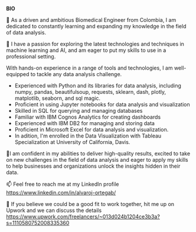**BIO**

👋 As a driven and ambitious Biomedical Engineer from Colombia, I am dedicated to constantly learning and expanding my knowledge in the field of data analysis. 

👀 I have a passion for exploring the latest technologies and techniques in machine learning and AI, and am eager to put my skills to use in a professional setting.

With hands-on experience in a range of tools and technologies, I am well-equipped to tackle any data analysis challenge.

- Experienced with Python and its libraries for data analysis, including numpy, pandas, beautifulsoup, requests, sklearn, dash, plotly, matplotlib, seaborn, and sql magic.
- Proficient in using Jupyter notebooks for data analysis and visualization
- Skilled in SQL for querying and managing databases
- Familiar with IBM Cognos Analytics for creating dashboards
- Experienced with IBM DB2 for managing and storing data
- Proficient in Microsoft Excel for data analysis and visualization.
- In adition, I'm enrolled in the Data Visualization with Tableau Specialization at University of California, Davis.

💞️I am confident in my abilities to deliver high-quality results, excited to take on new challenges in the field of data analysis and eager to apply my skills to help businesses and organizations unlock the insights hidden in their data.

📫 Feel free to reach me at my LinkedIn profile https://www.linkedin.com/in/alvaroj-ortegab/

🤝 If you believe we could be a good fit to work together, hit me up on Upwork and we can discuss the details https://www.upwork.com/freelancers/~013d024b1204ce3b3a?s=1110580752008335360
